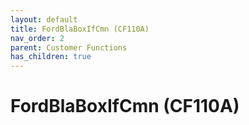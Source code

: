 ```yaml
---
layout: default
title: FordBlaBoxIfCmn (CF110A)
nav_order: 2
parent: Customer Functions
has_children: true
---
```

# FordBlaBoxIfCmn (CF110A)
